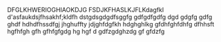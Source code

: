 DFGLKHWERIOGHIAOKDJG
FSDJKFHASLKJFLKdagfkl
d'asfaukdsjfhsakhf;kldfh
dstgdsgdgdfsggfg
gdfgdfgdfg
dgd
gdgfg
gdfg
ghdf
hdhdfhssdfgj
jhghuffty
jdjghfdgfkh
hdghghlkg
gfdhfghfdhfg
dfhhsft
hgfhfgh
gfh
gfhfgfgdg
hg
hgf
d
gdfzgdghzdg
gf
gfdzfg

